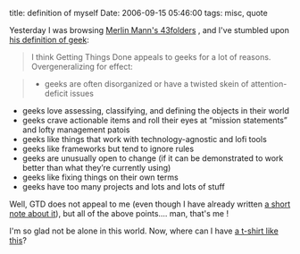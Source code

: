 title: definition of myself
Date: 2006-09-15 05:46:00
tags: misc, quote
 

Yesterday I was browsing [Merlin Mann's 43folders](http://www.43folders.com/) , and I've stumbled upon [his definition of geek](http://www.43folders.com/2004/09/08/getting-started-with-getting-things-done/):  


> I think Getting Things Done appeals to geeks for a lot of reasons. Overgeneralizing for effect:  

> * geeks are often disorganized or have a twisted skein of attention-deficit issues  
* geeks love assessing, classifying, and defining the objects in their world
* geeks crave actionable items and roll their eyes at “mission statements” and lofty management patois
* geeks like things that work with technology-agnostic and lofi tools
* geeks like frameworks but tend to ignore rules  
* geeks are unusually open to change (if it can be demonstrated to work better than what they’re currently using)  
* geeks like fixing things on their own terms  
* geeks have too many projects and lots and lots of stuff  
  
  
Well, GTD does not appeal to me (even though I have already written [a short note about it](http://aadm.github.com/2005-08-24-italian-gtd.html)), but all of the above points.... man, that's me !  

I'm so glad not be alone in this world. Now, where can I have [a t-shirt like this](http://xkcd.com/c23.html)? 
